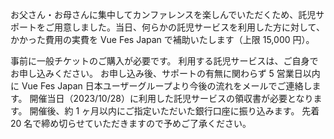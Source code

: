 お父さん・お母さんに集中してカンファレンスを楽しんでいただくため、託児サポートをご用意しました。当日、何らかの託児サービスを利用した方に対して、かかった費用の実費を Vue Fes Japan で補助いたします（上限 15,000 円）。

事前に一般チケットのご購入が必要です。
利用する託児サービスは、ご自身でお申し込みください。
お申し込み後、サポートの有無に関わらず 5 営業日以内に Vue Fes Japan 日本ユーザーグループより今後の流れをメールでご連絡します。
開催当日（2023/10/28）に利用した託児サービスの領収書が必要となります。
開催後、約 1 ヶ月以内にご指定いただいた銀行口座に振り込みます。
先着 20 名で締め切らせていただきますので予めご了承ください。
